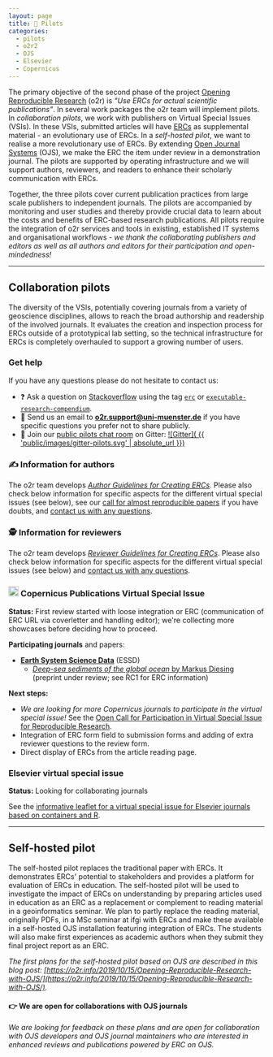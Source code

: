 ```yaml
---
layout: page
title: 🚀 Pilots
categories:
  - pilots
  - o2r2
  - OJS
  - Elsevier
  - Copernicus
---
```


The primary objective of the second phase of the project [Opening Reproducible Research](https://o2r.info) (o2r) is _"Use ERCs for actual scientific publications"_.
In several work packages the o2r team will implement pilots.
In _collaboration pilots_, we work with publishers on Virtual Special Issues (VSIs).
In these VSIs, submitted articles will have [ERCs](/results) as supplemental material - an evolutionary use of ERCs.
In a _self-hosted pilot_, we want to realise a more revolutionary use of ERCs.
By extending [Open Journal Systems](https://pkp.sfu.ca/ojs/) (OJS), we make the ERC the item under review in a demonstration journal.
The pilots are supported by operating infrastructure and we will support authors, reviewers, and readers to enhance their scholarly communication with ERCs.

Together, the three pilots cover current publication practices from large scale publishers to independent journals.
The pilots are accompanied by monitoring and user studies and thereby provide crucial data to learn about the costs and benefits of ERC-based research publications.
All pilots require the integration of o2r services and tools in existing, established IT systems and organisational workflows - _we thank the collaborating publishers and editors as well as all authors and editors for their participation and open-mindedness!_

------

## Collaboration pilots

The diversity of the VSIs, potentially covering journals from a variety of geoscience disciplines, allows to reach the broad authorship and readership of the involved journals.
It evaluates the creation and inspection process for ERCs outside of a prototypical lab setting, so the technical infrastructure for ERCs is completely overhauled to support a growing number of users.

### Get help

If you have any questions please do not hesitate to contact us:

- ❓ Ask a question on [Stackoverflow](https://stackoverflow.com) using the tag [`erc`](https://stackoverflow.com/questions/tagged/erc) or [`executable-research-compendium`](https://stackoverflow.com/questions/tagged/executable-research-compendium).
- 📨 Send us an email to **[o2r.support@uni-muenster.de](mailto:o2r.support@uni-muenster.de)** if you have specific questions you prefer not to share publicly.
- 💬 Join our [public pilots chat room](https://gitter.im/o2r-project/pilots) on Gitter: [![Gitter]( {{ 'public/images/gitter-pilots.svg' | absolute_url }})](https://gitter.im/o2r-project/pilots)

### ✍️ Information for authors

The o2r team develops [_Author Guidelines for Creating ERCs_](https://docs.google.com/document/d/1skV3niWpQDYrtLWHob3UbP-Ejgbx1sG6opLcJ1WjZng/edit?usp=sharing).
Please also check below information for specific aspects for the different virtual special issues (see below), see our [call for almost reproducible papers](/almost) if you have doubts, and [contact us with any questions](#get-help).

### 🕵️ Information for reviewers

The o2r team develops [_Reviewer Guidelines for Creating ERCs_](https://docs.google.com/document/d/1oXmg-V62UWCoHHstclDisrtNYZmjr2E1YuHxMw7O6dk/edit?usp=sharing).
Please also check below information for specific aspects for the different virtual special issues (see below) and [contact us with any questions](#get-help).

### <img src="https://www.copernicus.org/favicon_copernicus_128x128_.png" height="20" alt="Copernicus favicon/logo" style="display: inline; margin: 0;"> Copernicus Publications Virtual Special Issue
<a name="copernicus">

**Status:** First review started with loose integration or ERC (communication of ERC URL via coverletter and handling editor); we're collecting more showcases before deciding how to proceed.

**Participating journals** and papers:

- [**Earth System Science Data**](https://www.earth-syst-sci-data.net/) (ESSD)
  - [_Deep-sea sediments of the global ocean_ by Markus Diesing]( https://doi.org/10.5194/essd-2020-22) (preprint under review; see RC1 for ERC information)

**Next steps:**

- _We are looking for more Copernicus journals to participate in the virtual special issue!_ See the [Open Call for Participation in Virtual Special Issue for Reproducible Research](/public/download/o2r-vsi_editors-wanted_EGU2019.pdf).
- Integration of ERC form field to submission forms and adding of extra reviewer questions to the review form.
- Direct display of ERCs from the article reading page.

### Elsevier virtual special issue
<a name="elsevier">

**Status:** Looking for collaborating journals

See the [informative leaflet for a virtual special issue for Elsevier journals based on containers and R](/public/download/o2r-vsi_elsevier-pilot.pdf).

------

## Self-hosted pilot

The self-hosted pilot replaces the traditional paper with ERCs.
It demonstrates ERCs' potential to stakeholders and provides a platform for evaluation of ERCs in education.
The self-hosted pilot will be used to investigate the impact of ERCs on understanding by preparing articles used in education as an ERC as a replacement or complement to reading material in a geoinformatics seminar.
We plan to partly replace the reading material, originally PDFs, in a MSc seminar at ifgi with ERCs and make these available in a self-hosted OJS installation featuring integration of ERCs.
The students will also make first experiences as academic authors when they submit they final project report as an ERC.

_The first plans for the self-hosted pilot based on OJS are described in this blog post: [https://o2r.info/2019/10/15/Opening-Reproducible-Research-with-OJS/](https://o2r.info/2019/10/15/Opening-Reproducible-Research-with-OJS/)._

#### 👉 We are open for collaborations with OJS journals
<a name="ojs">

_We are looking for feedback on these plans and are open for collaboration with OJS developers and OJS journal maintainers who are interested in enhanced reviews and publications powered by ERC on OJS._
